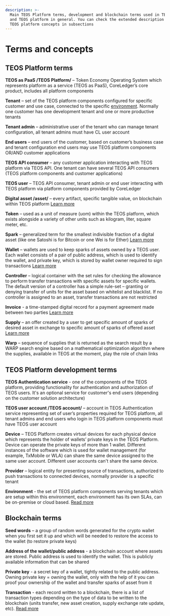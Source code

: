 ```yaml
---
description: >-
  Main TEOS Platform terms, development and blockchain terms used in TEOS API
  and TEOS platform in general. You can check the extended description of main
  TEOS platform concepts in subsections
---
```


# Terms and concepts

## TEOS Platform terms

**TEOS as PaaS /TEOS Platform/** – Token Economy Operating System which represents platform as a service (TEOS as PaaS), CoreLedger’s core product, includes all platform components

**Tenant** – set of the TEOS platform components configured for specific customer and use case, connected to the specific [environment](../architecture-note/#environments-and-nodes). Normally one customer has one development tenant and one or more productive tenants

**Tenant admin** – administrative user of the tenant who can manage tenant configuration, all tenant admins must have CL user account

**End users** – end users of the customer, based on customer’s business case and tenant configuration end users may use TEOS platform components OR/AND customer applications

**TEOS API consumer** – any customer application interacting with TEOS platform via TEOS API. One tenant can have several TEOS API consumers (TEOS platform components and customer applications)

**TEOS user** – TEOS API consumer, tenant admin or end user interacting with TEOS platform via platform components provided by CoreLedger

**Digital asset /asset/** – every artifact, specific tangible value, on blockchain within TEOS platform [Learn more](asset.md)

**Token** – used as a unit of measure (uom) within the TEOS platform, which exists alongside a variety of other units such as kilogram, liter, square meter, etc.

**Spark** – generalized term for the smallest indivisible fraction of a digital asset (like one Satoshi is for Bitcoin or one Wei is for Ether) [Learn more](spark.md)

**Wallet** – wallets are used to keep sparks of assets owned by a TEOS user. Each wallet consists of a pair of public address, which is used to identify the wallet, and private key, which is stored by wallet owner required to sign transactions [Learn more](wallet.md)

**Controller** – logical container with the set rules for checking the allowance to perform transfer transactions with specific assets for specific wallets. The default version of a controller has a simple rule-set – granting or denying transfer of units for the asset based on whitelist and blacklist. If no controller is assigned to an asset, transfer transactions are not restricted

**Invoice** - a time-stamped digital record for a payment agreement made between two parties [Learn more](invoice.md)

**Supply** – an offer created by a user to get specific amount of sparks of desired asset in exchange to specific amount of sparks of offered asset [Learn more](supply.md)

**Warp** – sequence of supplies that is returned as the search result by a WARP search engine based on a mathematical optimization algorithm where the supplies, available in TEOS at the moment, play the role of chain links

## TEOS Platform development terms

**TEOS Authentication service** - one of the components of the TEOS platform, providing functionality for authentication and authorization of TEOS users. It's an optional service for customer's end users (depending on the customer solution architecture)

**TEOS user account /TEOS account/** – account in TEOS Authentication service representing set of user’s properties required for TEOS platform, all tenant admins and end users who login in TEOS platform components must have TEOS user account

**Device** – TEOS Platform creates virtual devices for each physical device which represents the holder of wallets’ private keys in the TEOS Platform. Device can operate the private keys of more than 1 wallet. Different instances of the software which is used for wallet management (for example, TxMobile or WLA) can share the same device assigned to the same user account. Different user accounts can't share the same device.&#x20;

**Provider** –  logical entity for presenting source of transactions, authorized to push transactions to connected devices, normally provider is a specific tenant

**Environment** - the set of TEOS platform components serving tenants which are setup within this environment, each environment has its own SLAs, can be on-premise or cloud based. [Read more](../architecture-note/#environments-and-nodes)

## Blockchain terms

**Seed words** – a group of random words generated for the crypto wallet when you first set it up and which will be needed to restore the access to the wallet (to restore private keys)

**Address of the wallet/public address** - a blockchain account where assets are stored. Public address is used to identify the wallet. This is publicly available information that can be shared

**Private key** - a secret key of a wallet, tightly related to the public address. Owning private key = owning the wallet, only with the help of it you can proof your ownership of the wallet and transfer sparks of asset from it

**Transaction** - each record written to a blockchain, there is a list of transaction types depending on the type of data to be written to the blockchain (units transfer, new asset creation, supply exchange rate update, etc). [Read more](transaction.md)
